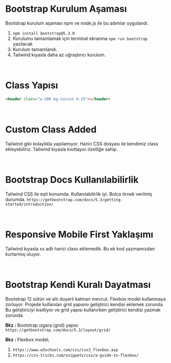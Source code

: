 # Bootstrap Kurulum Aşaması
Bootstrap kurulum aşaması npm ve node.js ile bu adımlar uygulandı. <br>

1. ```npm install bootstrap@5.3.0```
2. Kurulumu tamamlamak için terminal ekranına `npm run bootstrap` yazılacak
3. Kurulum tamamlandı.
4. Tailwind kıyasla daha az uğraştırıcı kurulum.

<br>

# Class Yapısı
```html
<header class="w-100 bg-succes h-25"></header>
```

<br>

# Custom Class Added
Tailwind gibi kolaylıkla yapılamıyor. Harici CSS dosyası ile kendimiz class ekleyebiliriz. Tailwind kıyasla kısıtlayıcı özelliğe sahip.

<br>

# Bootstrap Docs Kullanılabilirlik

Tailwind CSS ile eşit konumda. Kullanılabilirlik iyi. Bolca örnek verilmiş durumda. ```https://getbootstrap.com/docs/5.3/getting-started/introduction/```

<br>

# Responsive Mobile First Yaklaşımı
Tailwind kıyasla xs adlı harici class eklemedik. Bu ek kod yazmamızdan kurtarmış oluyor.

<br>

# Bootstrap Kendi Kuralı Dayatması

Bootstrap 12 sütün ve altı duyarlı katman mevcut. Flexbox model kullanmaya zorluyor. Projede kullanılan grid yapısını geliştirici kendisi eklemek zorunda. Bu geliştiriciyi kısıtlıyor ve grid yapısı kullanırken geliştirici kendisi yazmak zorunda. <br>

**Bkz :** Bootstrap ızgara (grid) yapısı ```https://getbootstrap.com/docs/5.3/layout/grid/``` <br>

**Bkz :** Flexbox model; <br>
1. ```https://www.w3schools.com/css/css3_flexbox.asp``` 
2. ```https://css-tricks.com/snippets/css/a-guide-to-flexbox/```
